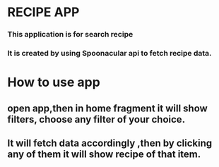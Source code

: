 # RECIPE APP
### This application is for search recipe
### It is created by using Spoonacular api to fetch recipe data.

# How to use app
## open app,then in home fragment it will show filters, choose any filter of your choice.
## It will fetch data accordingly ,then by clicking any of them it will show recipe of that item.